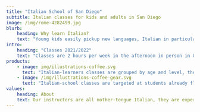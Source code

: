 ```yaml
---
title: "Italian School of San Diego"
subtitle: Italian classes for kids and adults in San Diego
image: /img/rome-4282499.jpg
blurb:
    heading: Why learn Italian?
    text: "Young kids easily pickup new languages, Italian in particular connects them to art, history, literature and cuisine. They can then proceed to earn credits for High School and College requirements."
intro:
    heading: "Classes 2021/2022"
    text: "Classes are 2 hours per week in the afternoon in person in University City, from the beginning of September to the end of May, they are organized in 2 tracks:"
products:
    - image: img/illustrations-coffee.svg
      text: "Italian-learners classes are grouped by age and level, they are focused on learning the basis of the Italian language from scratch, once the basis are covered, the students are also introduced to Italian costumes and culture."
    - image: /img/illustrations-coffee-gear.svg
      text: "Italian-school classes are targeted at students already fluent in Italian, they focus on teaching topics as taught in Elementary and Middle schools in Italy like Grammar, History, Geography and Literature."
values:
    heading: About
    text: Our instructors are all mother-tongue Italian, they are experienced and passionate about teaching kids their own language and culture.
---
```


